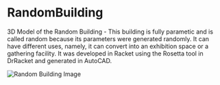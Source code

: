 # RandomBuilding
3D Model of the Random Building - This building is fully parametic and is called random because its parameters were generated randomly. It can have different uses, namely, it can convert into an exhibition space or a gathering facility. It was developed in Racket using the Rosetta tool in DrRacket and generated in AutoCAD.

![Random Building Image](./Bolo-39_ART_Renderer_Noise_Filter.png)
